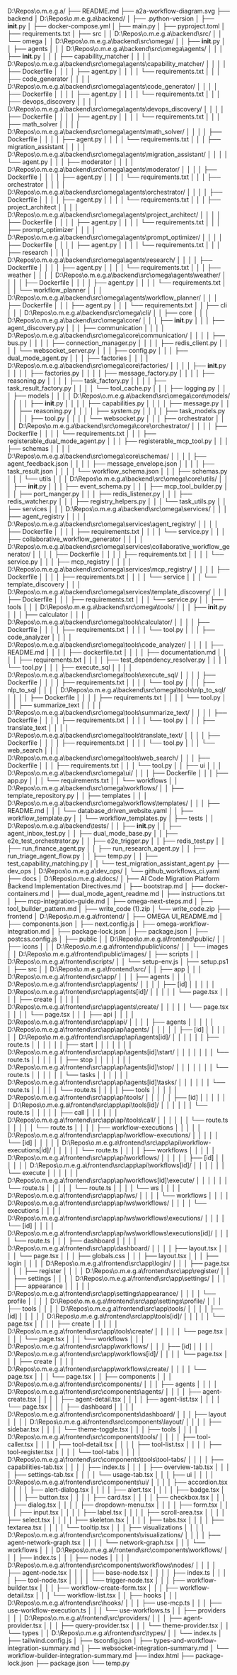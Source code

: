 D:\Repos\o.m.e.g.a/
├── README.md
├── a2a-workflow-diagram.svg
├── backend
│   D:\Repos\o.m.e.g.a\backend/
│   ├── .python-version
│   ├── __init__.py
│   ├── docker-compose.yml
│   ├── main.py
│   ├── pyproject.toml
│   ├── requirements.txt
│   ├── src
│   │   D:\Repos\o.m.e.g.a\backend\src/
│   │   └── omega
│   │       D:\Repos\o.m.e.g.a\backend\src\omega/
│   │       ├── __init__.py
│   │       ├── agents
│   │       │   D:\Repos\o.m.e.g.a\backend\src\omega\agents/
│   │       │   ├── __init__.py
│   │       │   ├── capability_matcher
│   │       │   │   D:\Repos\o.m.e.g.a\backend\src\omega\agents\capability_matcher/
│   │       │   │   ├── Dockerfile
│   │       │   │   ├── agent.py
│   │       │   │   └── requirements.txt
│   │       │   ├── code_generator
│   │       │   │   D:\Repos\o.m.e.g.a\backend\src\omega\agents\code_generator/
│   │       │   │   ├── Dockerfile
│   │       │   │   ├── agent.py
│   │       │   │   └── requirements.txt
│   │       │   ├── devops_discovery
│   │       │   │   D:\Repos\o.m.e.g.a\backend\src\omega\agents\devops_discovery/
│   │       │   │   ├── Dockerfile
│   │       │   │   ├── agent.py
│   │       │   │   └── requirements.txt
│   │       │   ├── math_solver
│   │       │   │   D:\Repos\o.m.e.g.a\backend\src\omega\agents\math_solver/
│   │       │   │   ├── Dockerfile
│   │       │   │   ├── agent.py
│   │       │   │   └── requirements.txt
│   │       │   ├── migration_assistant
│   │       │   │   D:\Repos\o.m.e.g.a\backend\src\omega\agents\migration_assistant/
│   │       │   │   └── agent.py
│   │       │   ├── moderator
│   │       │   │   D:\Repos\o.m.e.g.a\backend\src\omega\agents\moderator/
│   │       │   │   ├── Dockerfile
│   │       │   │   ├── agent.py
│   │       │   │   └── requirements.txt
│   │       │   ├── orchestrator
│   │       │   │   D:\Repos\o.m.e.g.a\backend\src\omega\agents\orchestrator/
│   │       │   │   ├── Dockerfile
│   │       │   │   ├── agent.py
│   │       │   │   └── requirements.txt
│   │       │   ├── project_architect
│   │       │   │   D:\Repos\o.m.e.g.a\backend\src\omega\agents\project_architect/
│   │       │   │   ├── Dockerfile
│   │       │   │   ├── agent.py
│   │       │   │   └── requirements.txt
│   │       │   ├── prompt_optimizer
│   │       │   │   D:\Repos\o.m.e.g.a\backend\src\omega\agents\prompt_optimizer/
│   │       │   │   ├── Dockerfile
│   │       │   │   ├── agent.py
│   │       │   │   └── requirements.txt
│   │       │   ├── research
│   │       │   │   D:\Repos\o.m.e.g.a\backend\src\omega\agents\research/
│   │       │   │   ├── Dockerfile
│   │       │   │   ├── agent.py
│   │       │   │   └── requirements.txt
│   │       │   ├── weather
│   │       │   │   D:\Repos\o.m.e.g.a\backend\src\omega\agents\weather/
│   │       │   │   ├── Dockerfile
│   │       │   │   ├── agent.py
│   │       │   │   └── requirements.txt
│   │       │   └── workflow_planner
│   │       │       D:\Repos\o.m.e.g.a\backend\src\omega\agents\workflow_planner/
│   │       │       ├── Dockerfile
│   │       │       ├── agent.py
│   │       │       └── requirements.txt
│   │       ├── cli
│   │       │   D:\Repos\o.m.e.g.a\backend\src\omega\cli/
│   │       ├── core
│   │       │   D:\Repos\o.m.e.g.a\backend\src\omega\core/
│   │       │   ├── __init__.py
│   │       │   ├── agent_discovery.py
│   │       │   ├── communication
│   │       │   │   D:\Repos\o.m.e.g.a\backend\src\omega\core\communication/
│   │       │   │   ├── bus.py
│   │       │   │   ├── connection_manager.py
│   │       │   │   ├── redis_client.py
│   │       │   │   └── websocket_server.py
│   │       │   ├── config.py
│   │       │   ├── dual_mode_agent.py
│   │       │   ├── factories
│   │       │   │   D:\Repos\o.m.e.g.a\backend\src\omega\core\factories/
│   │       │   │   ├── __init__.py
│   │       │   │   ├── factories.py
│   │       │   │   ├── message_factory.py
│   │       │   │   ├── reasoning.py
│   │       │   │   ├── task_factory.py
│   │       │   │   ├── task_result_factory.py
│   │       │   │   └── tool_cache.py
│   │       │   ├── logging.py
│   │       │   ├── models
│   │       │   │   D:\Repos\o.m.e.g.a\backend\src\omega\core\models/
│   │       │   │   ├── __init__.py
│   │       │   │   ├── capabilities.py
│   │       │   │   ├── message.py
│   │       │   │   ├── reasoning.py
│   │       │   │   ├── system.py
│   │       │   │   ├── task_models.py
│   │       │   │   ├── tool.py
│   │       │   │   └── websocket.py
│   │       │   ├── orchestrator
│   │       │   │   D:\Repos\o.m.e.g.a\backend\src\omega\core\orchestrator/
│   │       │   │   ├── Dockerfile
│   │       │   │   └── requirements.txt
│   │       │   ├── registerable_dual_mode_agent.py
│   │       │   ├── registerable_mcp_tool.py
│   │       │   ├── schemas
│   │       │   │   D:\Repos\o.m.e.g.a\backend\src\omega\core\schemas/
│   │       │   │   ├── agent_feedback.json
│   │       │   │   ├── message_envelope.json
│   │       │   │   ├── task_result.json
│   │       │   │   └── workflow_schema.json
│   │       │   ├── schemas.py
│   │       │   └── utils
│   │       │       D:\Repos\o.m.e.g.a\backend\src\omega\core\utils/
│   │       │       ├── __init__.py
│   │       │       ├── event_schema.py
│   │       │       ├── mcp_tool_builder.py
│   │       │       ├── port_manger.py
│   │       │       ├── redis_listener.py
│   │       │       ├── redis_watcher.py
│   │       │       ├── registry_helpers.py
│   │       │       └── task_utils.py
│   │       ├── services
│   │       │   D:\Repos\o.m.e.g.a\backend\src\omega\services/
│   │       │   ├── agent_registry
│   │       │   │   D:\Repos\o.m.e.g.a\backend\src\omega\services\agent_registry/
│   │       │   │   ├── Dockerfile
│   │       │   │   ├── requirements.txt
│   │       │   │   └── service.py
│   │       │   ├── collaborative_workflow_generator
│   │       │   │   D:\Repos\o.m.e.g.a\backend\src\omega\services\collaborative_workflow_generator/
│   │       │   │   ├── Dockerfile
│   │       │   │   ├── requirements.txt
│   │       │   │   └── service.py
│   │       │   ├── mcp_registry
│   │       │   │   D:\Repos\o.m.e.g.a\backend\src\omega\services\mcp_registry/
│   │       │   │   ├── Dockerfile
│   │       │   │   ├── requirements.txt
│   │       │   │   └── service
│   │       │   └── template_discovery
│   │       │       D:\Repos\o.m.e.g.a\backend\src\omega\services\template_discovery/
│   │       │       ├── Dockerfile
│   │       │       ├── requirements.txt
│   │       │       └── service.py
│   │       ├── tools
│   │       │   D:\Repos\o.m.e.g.a\backend\src\omega\tools/
│   │       │   ├── __init__.py
│   │       │   ├── calculator
│   │       │   │   D:\Repos\o.m.e.g.a\backend\src\omega\tools\calculator/
│   │       │   │   ├── Dockerfile
│   │       │   │   ├── requirements.txt
│   │       │   │   └── tool.py
│   │       │   ├── code_analyzer
│   │       │   │   D:\Repos\o.m.e.g.a\backend\src\omega\tools\code_analyzer/
│   │       │   │   ├── README.md
│   │       │   │   ├── dockerfile.txt
│   │       │   │   ├── documentation.md
│   │       │   │   ├── requirements.txt
│   │       │   │   ├── test_dependency_resolver.py
│   │       │   │   └── tool.py
│   │       │   ├── execute_sql
│   │       │   │   D:\Repos\o.m.e.g.a\backend\src\omega\tools\execute_sql/
│   │       │   │   ├── Dockerfile
│   │       │   │   ├── requirements.txt
│   │       │   │   └── tool.py
│   │       │   ├── nlp_to_sql
│   │       │   │   D:\Repos\o.m.e.g.a\backend\src\omega\tools\nlp_to_sql/
│   │       │   │   ├── Dockerfile
│   │       │   │   ├── requirements.txt
│   │       │   │   └── tool.py
│   │       │   ├── summarize_text
│   │       │   │   D:\Repos\o.m.e.g.a\backend\src\omega\tools\summarize_text/
│   │       │   │   ├── Dockerfile
│   │       │   │   ├── requirements.txt
│   │       │   │   └── tool.py
│   │       │   ├── translate_text
│   │       │   │   D:\Repos\o.m.e.g.a\backend\src\omega\tools\translate_text/
│   │       │   │   ├── Dockerfile
│   │       │   │   ├── requirements.txt
│   │       │   │   └── tool.py
│   │       │   └── web_search
│   │       │       D:\Repos\o.m.e.g.a\backend\src\omega\tools\web_search/
│   │       │       ├── Dockerfile
│   │       │       ├── requirements.txt
│   │       │       └── tool.py
│   │       ├── ui
│   │       │   D:\Repos\o.m.e.g.a\backend\src\omega\ui/
│   │       │   ├── Dockerfile
│   │       │   ├── app.py
│   │       │   └── requirements.txt
│   │       └── workflows
│   │           D:\Repos\o.m.e.g.a\backend\src\omega\workflows/
│   │           ├── template_repository.py
│   │           ├── templates
│   │           │   D:\Repos\o.m.e.g.a\backend\src\omega\workflows\templates/
│   │           │   ├── README.md
│   │           │   └── database_driven_website.yaml
│   │           ├── workflow_template.py
│   │           └── workflow_templates.py
│   ├── tests
│   │   D:\Repos\o.m.e.g.a\backend\tests/
│   │   ├── __init__.py
│   │   ├── agent_inbox_test.py
│   │   ├── dual_mode_base.py
│   │   ├── e2e_test_orchestrator.py
│   │   ├── e2e_trigger.py
│   │   ├── redis_test.py
│   │   ├── run_finance_agent.py
│   │   ├── run_research_agent.py
│   │   ├── run_triage_agent_flow.py
│   │   ├── temp.py
│   │   ├── test_capability_matching.py
│   │   └── test_migration_assistant_agent.py
├── dev_ops
│   D:\Repos\o.m.e.g.a\dev_ops/
│   └── github_workflows_ci.yaml
├── docs
│   D:\Repos\o.m.e.g.a\docs/
│   ├── AI Code Migration Platform Backend Implementation Directives.md
│   ├── bootstrap.md
│   ├── docker-containers.md
│   ├── dual_mode_agent_readme.md
│   ├── instructions.txt
│   ├── mcp-integration-guide.md
│   ├── omega-next-steps.md
│   ├── tool_builder_pattern.md
│   ├── write_code (1).zip
│   └── write_code.zip
├── frontend
│   D:\Repos\o.m.e.g.a\frontend/
│   ├── OMEGA UI_README.md
│   ├── components.json
│   ├── next.config.js
│   ├── omega-workflow-integration.md
│   ├── package-lock.json
│   ├── package.json
│   ├── postcss.config.js
│   ├── public
│   │   D:\Repos\o.m.e.g.a\frontend\public/
│   │   ├── icons
│   │   │   D:\Repos\o.m.e.g.a\frontend\public\icons/
│   │   └── images
│   │       D:\Repos\o.m.e.g.a\frontend\public\images/
│   ├── scripts
│   │   D:\Repos\o.m.e.g.a\frontend\scripts/
│   │   └── setup-env.js
│   ├── setup.ps1
│   ├── src
│   │   D:\Repos\o.m.e.g.a\frontend\src/
│   │   ├── app
│   │   │   D:\Repos\o.m.e.g.a\frontend\src\app/
│   │   │   ├── agents
│   │   │   │   D:\Repos\o.m.e.g.a\frontend\src\app\agents/
│   │   │   │   ├── [id]
│   │   │   │   │   D:\Repos\o.m.e.g.a\frontend\src\app\agents\[id]/
│   │   │   │   │   └── page.tsx
│   │   │   │   ├── create
│   │   │   │   │   D:\Repos\o.m.e.g.a\frontend\src\app\agents\create/
│   │   │   │   │   └── page.tsx
│   │   │   │   └── page.tsx
│   │   │   ├── api
│   │   │   │   D:\Repos\o.m.e.g.a\frontend\src\app\api/
│   │   │   │   ├── agents
│   │   │   │   │   D:\Repos\o.m.e.g.a\frontend\src\app\api\agents/
│   │   │   │   │   ├── [id]
│   │   │   │   │   │   D:\Repos\o.m.e.g.a\frontend\src\app\api\agents\[id]/
│   │   │   │   │   │   ├── route.ts
│   │   │   │   │   │   ├── start
│   │   │   │   │   │   │   D:\Repos\o.m.e.g.a\frontend\src\app\api\agents\[id]\start/
│   │   │   │   │   │   │   └── route.ts
│   │   │   │   │   │   ├── stop
│   │   │   │   │   │   │   D:\Repos\o.m.e.g.a\frontend\src\app\api\agents\[id]\stop/
│   │   │   │   │   │   │   └── route.ts
│   │   │   │   │   │   └── tasks
│   │   │   │   │   │       D:\Repos\o.m.e.g.a\frontend\src\app\api\agents\[id]\tasks/
│   │   │   │   │   │       └── route.ts
│   │   │   │   │   └── route.ts
│   │   │   │   ├── tools
│   │   │   │   │   D:\Repos\o.m.e.g.a\frontend\src\app\api\tools/
│   │   │   │   │   ├── [id]
│   │   │   │   │   │   D:\Repos\o.m.e.g.a\frontend\src\app\api\tools\[id]/
│   │   │   │   │   │   └── route.ts
│   │   │   │   │   ├── call
│   │   │   │   │   │   D:\Repos\o.m.e.g.a\frontend\src\app\api\tools\call/
│   │   │   │   │   │   └── route.ts
│   │   │   │   │   └── route.ts
│   │   │   │   ├── workflow-executions
│   │   │   │   │   D:\Repos\o.m.e.g.a\frontend\src\app\api\workflow-executions/
│   │   │   │   │   └── [id]
│   │   │   │   │       D:\Repos\o.m.e.g.a\frontend\src\app\api\workflow-executions\[id]/
│   │   │   │   │       └── route.ts
│   │   │   │   ├── workflows
│   │   │   │   │   D:\Repos\o.m.e.g.a\frontend\src\app\api\workflows/
│   │   │   │   │   ├── [id]
│   │   │   │   │   │   D:\Repos\o.m.e.g.a\frontend\src\app\api\workflows\[id]/
│   │   │   │   │   │   └── execute
│   │   │   │   │   │       D:\Repos\o.m.e.g.a\frontend\src\app\api\workflows\[id]\execute/
│   │   │   │   │   │       └── route.ts
│   │   │   │   │   └── route.ts
│   │   │   │   └── ws
│   │   │   │       D:\Repos\o.m.e.g.a\frontend\src\app\api\ws/
│   │   │   │       └── workflows
│   │   │   │           D:\Repos\o.m.e.g.a\frontend\src\app\api\ws\workflows/
│   │   │   │           └── executions
│   │   │   │               D:\Repos\o.m.e.g.a\frontend\src\app\api\ws\workflows\executions/
│   │   │   │               └── [id]
│   │   │   │                   D:\Repos\o.m.e.g.a\frontend\src\app\api\ws\workflows\executions\[id]/
│   │   │   │                   └── route.ts
│   │   │   ├── dashboard
│   │   │   │   D:\Repos\o.m.e.g.a\frontend\src\app\dashboard/
│   │   │   │   ├── layout.tsx
│   │   │   │   └── page.tsx
│   │   │   ├── globals.css
│   │   │   ├── layout.tsx
│   │   │   ├── login
│   │   │   │   D:\Repos\o.m.e.g.a\frontend\src\app\login/
│   │   │   ├── page.tsx
│   │   │   ├── register
│   │   │   │   D:\Repos\o.m.e.g.a\frontend\src\app\register/
│   │   │   ├── settings
│   │   │   │   D:\Repos\o.m.e.g.a\frontend\src\app\settings/
│   │   │   │   ├── appearance
│   │   │   │   │   D:\Repos\o.m.e.g.a\frontend\src\app\settings\appearance/
│   │   │   │   └── profile
│   │   │   │       D:\Repos\o.m.e.g.a\frontend\src\app\settings\profile/
│   │   │   ├── tools
│   │   │   │   D:\Repos\o.m.e.g.a\frontend\src\app\tools/
│   │   │   │   ├── [id]
│   │   │   │   │   D:\Repos\o.m.e.g.a\frontend\src\app\tools\[id]/
│   │   │   │   │   └── page.tsx
│   │   │   │   ├── create
│   │   │   │   │   D:\Repos\o.m.e.g.a\frontend\src\app\tools\create/
│   │   │   │   │   └── page.tsx
│   │   │   │   └── page.tsx
│   │   │   └── workflows
│   │   │       D:\Repos\o.m.e.g.a\frontend\src\app\workflows/
│   │   │       ├── [id]
│   │   │       │   D:\Repos\o.m.e.g.a\frontend\src\app\workflows\[id]/
│   │   │       │   └── page.tsx
│   │   │       ├── create
│   │   │       │   D:\Repos\o.m.e.g.a\frontend\src\app\workflows\create/
│   │   │       │   └── page.tsx
│   │   │       └── page.tsx
│   │   ├── components
│   │   │   D:\Repos\o.m.e.g.a\frontend\src\components/
│   │   │   ├── agents
│   │   │   │   D:\Repos\o.m.e.g.a\frontend\src\components\agents/
│   │   │   │   ├── agent-create.tsx
│   │   │   │   ├── agent-detail.tsx
│   │   │   │   ├── agent-list.tsx
│   │   │   │   └── page.tsx
│   │   │   ├── dashboard
│   │   │   │   D:\Repos\o.m.e.g.a\frontend\src\components\dashboard/
│   │   │   ├── layout
│   │   │   │   D:\Repos\o.m.e.g.a\frontend\src\components\layout/
│   │   │   │   ├── sidebar.tsx
│   │   │   │   └── theme-toggle.tsx
│   │   │   ├── tools
│   │   │   │   D:\Repos\o.m.e.g.a\frontend\src\components\tools/
│   │   │   │   ├── tool-caller.tsx
│   │   │   │   ├── tool-detail.tsx
│   │   │   │   ├── tool-list.tsx
│   │   │   │   ├── tool-register.tsx
│   │   │   │   └── tool-tabs
│   │   │   │       D:\Repos\o.m.e.g.a\frontend\src\components\tools\tool-tabs/
│   │   │   │       ├── capabilities-tab.tsx
│   │   │   │       ├── index.ts
│   │   │   │       ├── overview-tab.tsx
│   │   │   │       ├── settings-tab.tsx
│   │   │   │       └── usage-tab.tsx
│   │   │   ├── ui
│   │   │   │   D:\Repos\o.m.e.g.a\frontend\src\components\ui/
│   │   │   │   ├── accordion.tsx
│   │   │   │   ├── alert-dialog.tsx
│   │   │   │   ├── alert.tsx
│   │   │   │   ├── badge.tsx
│   │   │   │   ├── button.tsx
│   │   │   │   ├── card.tsx
│   │   │   │   ├── checkbox.tsx
│   │   │   │   ├── dialog.tsx
│   │   │   │   ├── dropdown-menu.tsx
│   │   │   │   ├── form.tsx
│   │   │   │   ├── input.tsx
│   │   │   │   ├── label.tsx
│   │   │   │   ├── scroll-area.tsx
│   │   │   │   ├── select.tsx
│   │   │   │   ├── skeleton.tsx
│   │   │   │   ├── tabs.tsx
│   │   │   │   ├── textarea.tsx
│   │   │   │   └── tooltip.tsx
│   │   │   ├── visualizations
│   │   │   │   D:\Repos\o.m.e.g.a\frontend\src\components\visualizations/
│   │   │   │   ├── agent-network-graph.tsx
│   │   │   │   └── network-graph.tsx
│   │   │   └── workflows
│   │   │       D:\Repos\o.m.e.g.a\frontend\src\components\workflows/
│   │   │       ├── index.ts
│   │   │       ├── nodes
│   │   │       │   D:\Repos\o.m.e.g.a\frontend\src\components\workflows\nodes/
│   │   │       │   ├── agent-node.tsx
│   │   │       │   ├── base-node.tsx
│   │   │       │   ├── index.ts
│   │   │       │   ├── tool-node.tsx
│   │   │       │   └── trigger-node.tsx
│   │   │       ├── workflow-builder.tsx
│   │   │       ├── workflow-create-form.tsx
│   │   │       ├── workflow-detail.tsx
│   │   │       └── workflow-list.tsx
│   │   ├── hooks
│   │   │   D:\Repos\o.m.e.g.a\frontend\src\hooks/
│   │   │   ├── use-mcp.ts
│   │   │   ├── use-workflow-execution.ts
│   │   │   └── use-workflows.ts
│   │   ├── providers
│   │   │   D:\Repos\o.m.e.g.a\frontend\src\providers/
│   │   │   ├── agent-provider.tsx
│   │   │   ├── query-provider.tsx
│   │   │   └── theme-provider.tsx
│   │   └── types
│   │       D:\Repos\o.m.e.g.a\frontend\src\types/
│   │       └── index.ts
│   ├── tailwind.config.js
│   ├── tsconfig.json
│   ├── types-and-workflow-integration-summary.md
│   ├── websocket-integration-summary.md
│   └── workflow-builder-integration-summary.md
├── index.html
├── package-lock.json
├── package.json
└── temp.py
